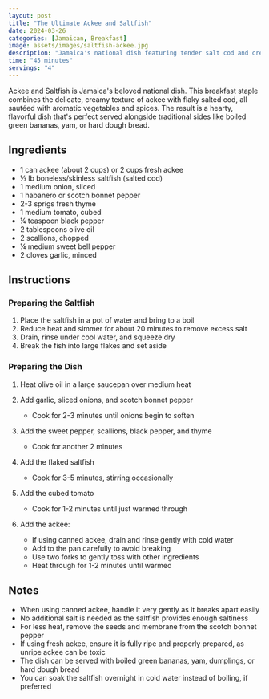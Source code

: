 ```yaml
---
layout: post
title: "The Ultimate Ackee and Saltfish"
date: 2024-03-26
categories: [Jamaican, Breakfast]
image: assets/images/saltfish-ackee.jpg
description: "Jamaica's national dish featuring tender salt cod and creamy ackee, sautéed with aromatic vegetables and spices for a delicious traditional breakfast."
time: "45 minutes"
servings: "4"
---
```


Ackee and Saltfish is Jamaica's beloved national dish. This breakfast staple combines the delicate, creamy texture of ackee with flaky salted cod, all sautéed with aromatic vegetables and spices. The result is a hearty, flavorful dish that's perfect served alongside traditional sides like boiled green bananas, yam, or hard dough bread.

## Ingredients

- 1 can ackee (about 2 cups) or 2 cups fresh ackee
- ⅓ lb boneless/skinless saltfish (salted cod)
- 1 medium onion, sliced
- 1 habanero or scotch bonnet pepper
- 2-3 sprigs fresh thyme
- 1 medium tomato, cubed
- ¼ teaspoon black pepper
- 2 tablespoons olive oil
- 2 scallions, chopped
- ¼ medium sweet bell pepper
- 2 cloves garlic, minced

## Instructions

### Preparing the Saltfish

1. Place the saltfish in a pot of water and bring to a boil
2. Reduce heat and simmer for about 20 minutes to remove excess salt
3. Drain, rinse under cool water, and squeeze dry
4. Break the fish into large flakes and set aside

### Preparing the Dish

1. Heat olive oil in a large saucepan over medium heat

2. Add garlic, sliced onions, and scotch bonnet pepper
   - Cook for 2-3 minutes until onions begin to soften

3. Add the sweet pepper, scallions, black pepper, and thyme
   - Cook for another 2 minutes

4. Add the flaked saltfish
   - Cook for 3-5 minutes, stirring occasionally

5. Add the cubed tomato
   - Cook for 1-2 minutes until just warmed through

6. Add the ackee:
   - If using canned ackee, drain and rinse gently with cold water
   - Add to the pan carefully to avoid breaking
   - Use two forks to gently toss with other ingredients
   - Heat through for 1-2 minutes until warmed

## Notes

- When using canned ackee, handle it very gently as it breaks apart easily
- No additional salt is needed as the saltfish provides enough saltiness
- For less heat, remove the seeds and membrane from the scotch bonnet pepper
- If using fresh ackee, ensure it is fully ripe and properly prepared, as unripe ackee can be toxic
- The dish can be served with boiled green bananas, yam, dumplings, or hard dough bread
- You can soak the saltfish overnight in cold water instead of boiling, if preferred 